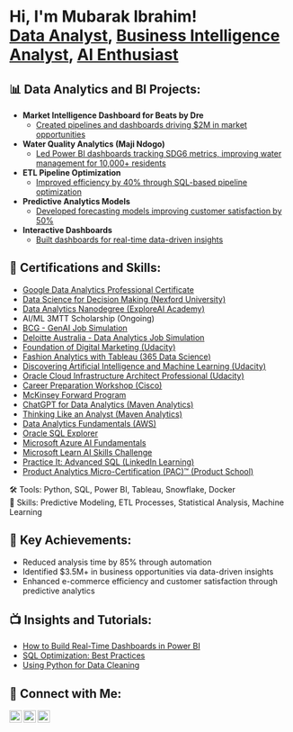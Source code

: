<h1>Hi, I'm Mubarak Ibrahim! <br/><a href="https://github.com/hellomuba">Data Analyst</a>, <a href="https://linkedin.com/in/mubarak-ibrahim1">Business Intelligence Analyst</a>, <a href="https://hellomuba.github.io">AI Enthusiast</a></h1>

<h2>📊 Data Analytics and BI Projects:</h2>

- <b>Market Intelligence Dashboard for Beats by Dre</b>  
  - [Created pipelines and dashboards driving $2M in market opportunities](https://github.com/hellomuba/beats-market-intelligence)
- <b>Water Quality Analytics (Maji Ndogo)</b>  
  - [Led Power BI dashboards tracking SDG6 metrics, improving water management for 10,000+ residents](https://github.com/hellomuba/water-analytics)
- <b>ETL Pipeline Optimization</b>  
  - [Improved efficiency by 40% through SQL-based pipeline optimization](https://github.com/hellomuba/etl-optimization)
- <b>Predictive Analytics Models</b>  
  - [Developed forecasting models improving customer satisfaction by 50%](https://github.com/hellomuba/predictive-models)
- <b>Interactive Dashboards</b>  
  - [Built dashboards for real-time data-driven insights](https://github.com/hellomuba/interactive-dashboards)

<h2>📜 Certifications and Skills:</h2>

- <a href="https://www.coursera.org/account/accomplishments/certificate/YTX6N3XD7W2J">Google Data Analytics Professional Certificate</a>  
- <a href="https://www.nexford.org/">Data Science for Decision Making (Nexford University)</a>  
- <a href="https://exploreai.com/">Data Analytics Nanodegree (ExploreAI Academy)</a>  
- AI/ML 3MTT Scholarship (Ongoing)  
- <a href="https://www.theforage.com/credentials/auYqj7ofjjrutWuCZ">BCG - GenAI Job Simulation</a>  
- <a href="https://www.theforage.com/credentials/yZE762dBfZes7Bq4C">Deloitte Australia - Data Analytics Job Simulation</a>  
- <a href="https://www.udacity.com/">Foundation of Digital Marketing (Udacity)</a>  
- <a href="https://365datascience.com/certificates/CC-3B019F1E5E/">Fashion Analytics with Tableau (365 Data Science)</a>  
- <a href="https://www.udacity.com/">Discovering Artificial Intelligence and Machine Learning (Udacity)</a>  
- <a href="https://www.udacity.com/">Oracle Cloud Infrastructure Architect Professional (Udacity)</a>  
- <a href="https://www.cisco.com/">Career Preparation Workshop (Cisco)</a>  
- <a href="https://www.mckinsey.com/">McKinsey Forward Program</a>  
- <a href="https://www.mavenanalytics.io/">ChatGPT for Data Analytics (Maven Analytics)</a>  
- <a href="https://www.mavenanalytics.io/">Thinking Like an Analyst (Maven Analytics)</a>  
- <a href="https://www.aws.training/">Data Analytics Fundamentals (AWS)</a>  
- <a href="https://www.oracle.com/">Oracle SQL Explorer</a>  
- <a href="https://www.microsoft.com/">Microsoft Azure AI Fundamentals</a>  
- <a href="https://www.microsoft.com/">Microsoft Learn AI Skills Challenge</a>  
- <a href="https://www.linkedin.com/learning/">Practice It: Advanced SQL (LinkedIn Learning)</a>  
- <a href="https://www.productschool.com/">Product Analytics Micro-Certification (PAC)™️ (Product School)</a>  
  

🛠 Tools: Python, SQL, Power BI, Tableau, Snowflake, Docker  
📂 Skills: Predictive Modeling, ETL Processes, Statistical Analysis, Machine Learning  

<h2>🎯 Key Achievements:</h2>

- Reduced analysis time by 85% through automation  
- Identified $3.5M+ in business opportunities via data-driven insights  
- Enhanced e-commerce efficiency and customer satisfaction through predictive analytics  

<h2>📺 Insights and Tutorials:</h2>

- [How to Build Real-Time Dashboards in Power BI](https://github.com/hellomuba/power-bi-dashboards-tutorial)  
- [SQL Optimization: Best Practices](https://github.com/hellomuba/sql-optimization-guide)  
- [Using Python for Data Cleaning](https://github.com/hellomuba/python-data-cleaning)  

<h2> 🤝 Connect with Me:</h2>

[<img align="left" alt="Mubarak Ibrahim | LinkedIn" width="22px" src="https://cdn.jsdelivr.net/npm/simple-icons@v3/icons/linkedin.svg" />][linkedin]
[<img align="left" alt="Mubarak Ibrahim | GitHub" width="22px" src="https://cdn.jsdelivr.net/npm/simple-icons@v3/icons/github.svg" />][github]
[<img align="left" alt="Mubarak Ibrahim | Portfolio" width="22px" src="https://cdn.jsdelivr.net/npm/simple-icons@v3/icons/googlechrome.svg" />][portfolio]

[linkedin]: https://linkedin.com/in/mubarak-ibrahim1
[github]: https://github.com/hellomuba
[portfolio]: https://hellomuba.github.io

<!--
**hellomuba/hellomuba** is a ✨ _special_ ✨ repository because its `README.md` (this file) appears on your GitHub profile.
-->
